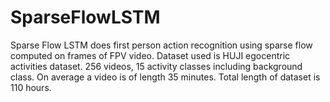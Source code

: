 # SparseFlowLSTM

Sparse Flow LSTM does first person action recognition using sparse flow computed on frames of FPV video. Dataset used is HUJI egocentric activities dataset. 256 videos, 15 activity classes including background class. On average a video is of length 35 minutes. Total length of dataset is 110 hours. 

